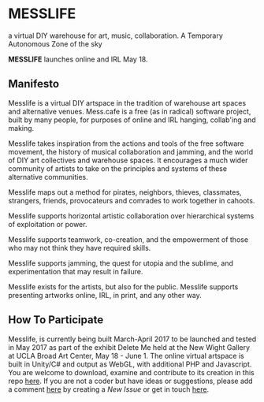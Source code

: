 # MESSLIFE
a virtual DIY warehouse for art, music, collaboration. A Temporary Autonomous Zone of the sky

**MESSLIFE** launches online and IRL May 18.

## Manifesto

Messlife is a virtual DIY artspace in the tradition of warehouse art spaces and alternative venues. Mess.cafe is a free (as in radical) software project, built by many people, for purposes of online and IRL hanging, collab'ing and making.

Messlife takes inspiration from the actions and tools of the free software movement, the history of musical collaboration and jamming, and the world of DIY art collectives and warehouse spaces. It encourages a much wider community of artists to take on the principles and systems of these alternative communities.

Messlife maps out a method for pirates, neighbors, thieves, classmates, strangers, friends, provocateurs and comrades to work together in cahoots.

Messlife supports horizontal artistic collaboration over hierarchical systems of exploitation or power.

Messlife supports teamwork, co-creation, and the empowerment of those who may not think they have required skills.

Messlife supports jamming, the quest for utopia and the sublime, and experimentation that may result in failure.

Messlife exists for the artists, but also for the public. Messlife supports presenting artworks online, IRL, in print, and any other way.

## How To Participate

Messlife, is currently being built March-April 2017 to be launched and tested in May 2017 as part of the exhibit Delete Me held at the New Wight Gallery at UCLA Broad Art Center, May 18 - June 1. The online virtual artspace is built in Unity/C# and output as WebGL, with additional PHP and Javascript. You are welcome to download, examine and contribute to its creation in this repo [here](https://github.com/lee2sman/messlife). If you are not a coder but have ideas or suggestions, please add a comment [here](https://github.com/lee2sman/messlife/issues) by creating a *New Issue* or get in touch [here](http://twitter.com/2sman2sman).
